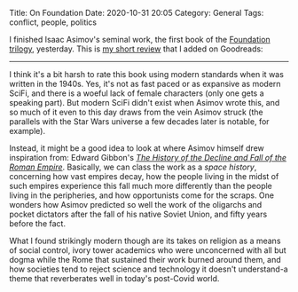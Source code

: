 Title: On Foundation
Date: 2020-10-31 20:05
Category: General
Tags: conflict, people, politics

I finished Isaac Asimov's seminal work, the first book of the [Foundation trilogy][1],
yesterday. This is [my short review][2] that I added on Goodreads:

---

I think it's a bit harsh to rate this book using modern standards when it was
written in the 1940s. Yes, it's not as fast paced or as expansive as modern SciFi,
and there is a woeful lack of female characters (only one gets a speaking part).
But modern SciFi didn't exist when Asimov wrote this, and so much of it even to
this day draws from the vein Asimov struck (the parallels with the Star Wars universe
a few decades later is notable, for example).

Instead, it might be a good idea to look at where Asimov himself drew inspiration
from: Edward Gibbon's [_The History of the Decline and Fall of the Roman Empire_][3].
Basically, we can class the work as a _space history_, concerning how vast empires
decay, how the people living in the midst of such empires experience this fall much
more differently than the people living in the peripheries, and how opportunists
come for the scraps. One wonders how Asimov predicted so well the work of the oligarchs
and pocket dictators after the fall of his native Soviet Union, and fifty years before
the fact.

What I found strikingly modern though are its takes on religion as a means of social
control, ivory tower academics who were unconcerned with all but dogma while the Rome
that sustained their work burned around them, and how societies tend to reject
science and technology it doesn't understand-a theme that reverberates well in
today's post-Covid world.

[1]: https://en.wikipedia.org/wiki/Foundation_series
[2]: https://www.goodreads.com/review/show/3621843372
[3]: https://en.wikipedia.org/wiki/The_History_of_the_Decline_and_Fall_of_the_Roman_Empire
